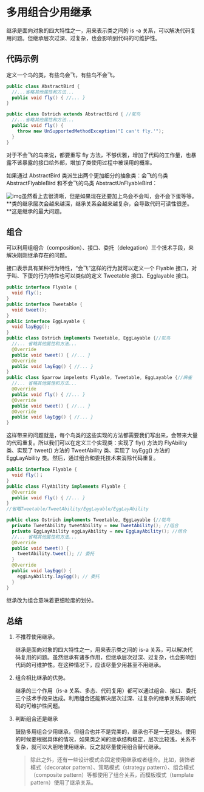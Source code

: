 # 多用组合少用继承

继承是面向对象的四大特性之一，用来表示类之间的 is -a 关系，可以解决代码复用问题。但继承层次过深、过复杂，也会影响到代码的可维护性。

## 代码示例

定义一个鸟的类，有些鸟会飞，有些鸟不会飞。

```java
public class AbstractBird {
  //...省略其他属性和方法...
  public void fly() { //... }
}

public class Ostrich extends AbstractBird { //鸵鸟
  //...省略其他属性和方法...
  public void fly() {
    throw new UnSupportedMethodException("I can't fly.'");
  }
}
```

对于不会飞的鸟来说，都要重写 fly 方法，不够优雅，增加了代码的工作量，也暴露不该暴露的接口给外部，增加了类使用过程中被误用的概率。

如果通过 AbstractBird 类派生出两个更加细分的抽象类：会飞的鸟类 AbstractFlyableBird 和不会飞的鸟类 AbstractUnFlyableBird：

![img](https://static001.geekbang.org/resource/image/1e/b7/1e27919f63ef615dba98bc00673914b7.jpg)虽然看上去很清晰，但是如果现在还要加上鸟会不会叫，会不会下蛋等等。**类的继承层次会越来越深，继承关系会越来越复杂，会导致代码可读性很差。**这是继承的最大问题。

## 组合

可以利用组组合（composition）、接口、委托（delegation）三个技术手段，来解决刚刚继承存在的问题。

接口表示具有某种行为特性，“会飞”这样的行为就可以定义一个 Flyable 接口，对于叫、下蛋的行为特性也可以类似的定义 Tweetable 接口、Egglayable 接口。

```java
public interface Flyable {
  void fly();
}
public interface Tweetable {
  void tweet();
}
public interface EggLayable {
  void layEgg();
}
public class Ostrich implements Tweetable, EggLayable {//鸵鸟
  //... 省略其他属性和方法...
  @Override
  public void tweet() { //... }
  @Override
  public void layEgg() { //... }
}
public class Sparrow impelents Flyable, Tweetable, EggLayable {//麻雀
  //... 省略其他属性和方法...
  @Override
  public void fly() { //... }
  @Override
  public void tweet() { //... }
  @Override
  public void layEgg() { //... }
}
```

这样带来的问题就是，每个鸟类的这些实现的方法都需要我们写出来，会带来大量的代码重复。所以我们可以在定义三个实现类：实现了 fly() 方法的 FlyAbility 类、实现了 tweet() 方法的 TweetAbility 类、实现了 layEgg() 方法的 EggLayAbility 类。然后，通过组合和委托技术来消除代码重复。

```java
public interface Flyable {
  void fly()；
}
public class FlyAbility implements Flyable {
  @Override
  public void fly() { //... }
}
//省略Tweetable/TweetAbility/EggLayable/EggLayAbility

public class Ostrich implements Tweetable, EggLayable {//鸵鸟
  private TweetAbility tweetAbility = new TweetAbility(); //组合
  private EggLayAbility eggLayAbility = new EggLayAbility(); //组合
  //... 省略其他属性和方法...
  @Override
  public void tweet() {
    tweetAbility.tweet(); // 委托
  }
  @Override
  public void layEgg() {
    eggLayAbility.layEgg(); // 委托
  }
}
```

继承改为组合意味着更细粒度的划分。

## 总结

1. 不推荐使用继承。

   继承是面向对象的四大特性之一，用来表示类之间的 is-a 关系，可以解决代码复用的问题。虽然继承有诸多作用，但继承层次过深、过复杂，也会影响到代码的可维护性。在这种情况下，应该尽量少用甚至不用继承。

2. 组合相比继承的优势。

   继承的三个作用（is-a 关系、多态、代码复用）都可以通过组合、接口、委托三个技术手段来达成。利用组合还能解决层次过深、过复杂的继承关系影响代码的可维护性问题。

3. 判断组合还是继承

   鼓励多用组合少用继承，但组合也并不是完美的，继承也不是一无是处。使用的时候要根据具体的情况，如果类之间的继承结构稳定，层次比较浅，关系不复杂，就可以大胆地使用继承，反之就尽量使用组合替代继承。

   > 除此之外，还有一些设计模式会固定使用继承或者组合。比如，装饰者模式（decorator pattern）、策略模式（strategy pattern）、组合模式（composite pattern）等都使用了组合关系，而模板模式（template pattern）使用了继承关系。













